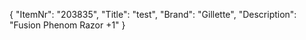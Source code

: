 {
  "ItemNr": "203835",
  "Title": "test",
  "Brand": "Gillette",
  "Description": "Fusion Phenom Razor +1"
}